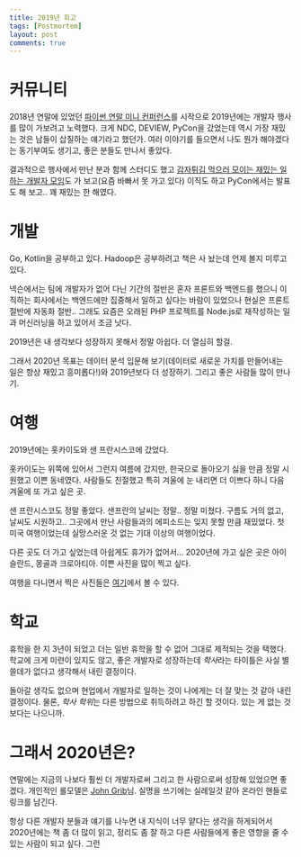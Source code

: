 ```yaml
---
title: 2019년 회고
tags: [Postmortem]
layout: post
comments: true
---
```


# 커뮤니티

2018년 연말에 있었던 [파이썬 연말 미니 컨퍼런스](https://festa.io/events/173)를 시작으로 2019년에는 개발자 행사를 많이 가보려고 노력했다. 크게 NDC, DEVIEW, PyCon을 갔었는데 역시 가장 재밌는 것은 남들이 삽질하는 얘기라고 했던가. 여러 이야기를 들으면서 나도 뭔가 해야겠다는 동기부여도 생기고, 좋은 분들도 만나서 좋았다.

결과적으로 행사에서 만난 분과 함께 스터디도 했고 [감자튀김 먹으러 모이는 재밌는 일 하는 개발자 모임](https://nullfull.kr)도 가 보고(요즘 바빠서 못 가고 있다) 이직도 하고 PyCon에서는 발표도 해 보고.. 꽤 재밌는 한 해였다.

# 개발

Go, Kotlin을 공부하고 있다. Hadoop은 공부하려고 책은 사 놨는데 언제 볼지 미루고 있다.

넥슨에서는 팀에 개발자가 없어 다닌 기간의 절반은 혼자 프론트와 백엔드를 했으니 이직하는 회사에서는 백엔드에만 집중해서 일하고 싶다는 바람이 있었으나 현실은 프론트 절반에 자동화 절반.. 그래도 요즘은 오래된 PHP 프로젝트를 Node.js로 재작성하는 일과 머신러닝을 하고 있어서 조금 낫다.

2019년은 내 생각보다 성장하지 못해서 정말 아쉽다. 더 열심히 할걸. 

그래서 2020년 목표는 데이터 분석 입문해 보기(데이터로 새로운 가치를 만들어내는 일은 항상 재밌고 흥미롭다!)와 2019년보다 더 성장하기. 그리고 좋은 사람들 많이 만나기.

# 여행

2019년에는 홋카이도와 샌 프란시스코에 갔었다.

홋카이도는 위쪽에 있어서 그런지 여름에 갔지만, 한국으로 돌아오기 싫을 만큼 정말 시원했고 이쁜 동네였다. 사람들도 친절했고 특히 겨울에 눈 내리면 더 이쁘다 하니 다음 겨울에 또 가고 싶은 곳.

샌 프란시스코도 정말 좋았다. 샌프란의 날씨는 정말.. 정말 미쳤다. 구름도 거의 없고, 날씨도 시원하고.. 그곳에서 만난 사람들과의 에피소드는 잊지 못할 만큼 재밌었다. 첫 미국 여행이었는데 실망스러운 것 없는 기대 이상의 여행이었다.

다른 곳도 더 가고 싶었는데 아쉽게도 휴가가 없어서... 2020년에 가고 싶은 곳은 아이슬란드, 몽골과 크로아티아. 이쁜 사진을 많이 찍고 싶다.

여행을 다니면서 찍은 사진들은 [여기](https://instagram.com/blureffect)에서 볼 수 있다.

# 학교

휴학을 한 지 3년이 되었고 더는 일반 휴학을 할 수 없어 그대로 제적되는 것을 택했다. 학교에 크게 미련이 있지도 않고, 좋은 개발자로 성장하는데 *학사*라는 타이틀은 사실 별 쓸데가 없다고 생각해서 내린 결정이다.

돌아갈 생각도 없으며 현업에서 개발자로 일하는 것이 나에게는 더 잘 맞는 것 같아 내린 결정이다. 물론, *학사 학위*는 다른 방법으로 취득하려고 하긴 할 것이다. 있는 게 없는 것보다는 나으니까.

# 그래서 2020년은?

연말에는 지금의 나보다 훨씬 더 개발자로써 그리고 한 사람으로써 성장해 있었으면 좋겠다. 개인적인 롤모델은 [John Grib](https://johngrib.github.io)님. 실명을 쓰기에는 실례일것 같아 온라인 핸들로 링크를 남긴다. 

항상 다른 개발자 분들과 얘기를 나누면 내 지식이 너무 얕다는 생각을 하게되어서 2020년에는 책 좀 더 많이 읽고, 정리도 좀 잘 하고 다른 사람들에게 좋은 영향을 줄 수 있는 사람이 되고 싶다.   그런 
